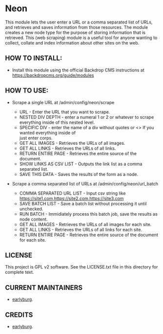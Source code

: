 Neon
====

This module lets the user enter a URL or a comma separated list of URLs, and
retrieves and saves information from those resources. The module creates a new node type
for the purpose of storing information that is retrieved. This (web scraping) module
is a useful tool for anyone wanting to collect, collate and index information
about other sites on the web.

HOW TO INSTALL:
---------------
- Install this module using the official Backdrop CMS instructions at
https://backdropcms.org/guide/modules

HOW TO USE:
------
- Scrape a single URL at /admin/config/neon/scrape
    * URL - Enter the URL that you want to scrape.
    * NESTED DIV DEPTH - enter a numeral 1 or 2 or whatever to scrape everything
      inside of this nested level.
    * SPECIFIC DIV - enter the name of a div without quotes or <>
      If you wanted everything inside of <div class ='corps'> just enter corps.
    * GET ALL IMAGES - Retrieves the URLs of all images.
    * GET ALL LINKS - Retrieves the URLs of all links.
    * RETURN ENTIRE PAGE - Retrieves the entire source of the document.
    * SHOW LINKS AS CSV LIST - Outputs the link list as a comma separated list.
    * SAVE THIS DATA - Saves the results of the form as a node.

- Scrape a comma separated list of URLs at /admin/config/neon/url_batch
    * COMMA SEPARATED URL LIST - Input csv string
      like https://site1.com,https://site2.com,https://site3.com
    * SAVE BATCH LIST - Save a batch list without processing it until unchecked.
    * RUN BATCH - Immidiately process this batch job, save the results as node content.
    * GET ALL IMAGES - Retrieves the URLs of all images for each site.
    * GET ALL LINKS - Retrieves the URLs of all links for each site.
    * RETURN ENTIRE PAGE - Retrieves the entire source of the document for each site.

LICENSE
---------------    
This project is GPL v2 software. See the LICENSE.txt file in this directory
for complete text.

CURRENT MAINTAINERS
---------------    
- [earlyburg](https://github.com/earlyburg).


CREDITS   
---------------
- [earlyburg](https://github.com/earlyburg).

